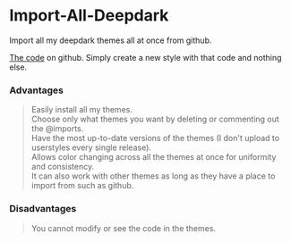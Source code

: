 # Import-All-Deepdark
Import all my deepdark themes all at once from github.

[The code](https://raw.githubusercontent.com/RaitaroH/Import-All-Deepdark/master/ImportDeepDark.css) on github. Simply create a new style with that code and nothing else.

### Advantages
> Easily install all my themes.         
> Choose only what themes you want by deleting or commenting out the @imports.          
> Have the most up-to-date versions of the themes (I don't upload to userstyles every single release).            
> Allows color changing across all the themes at once for uniformity and consistency.       
> It can also work with other themes as long as they have a place to import from such as github.

### Disadvantages
> You cannot modify or see the code in the themes.
